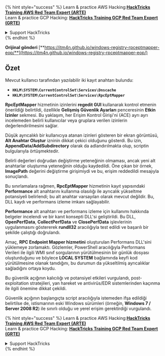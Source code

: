 {% hint style="success" %}
Learn & practice AWS Hacking:<img src="/.gitbook/assets/arte.png" alt="" data-size="line">[**HackTricks Training AWS Red Team Expert (ARTE)**](https://training.hacktricks.xyz/courses/arte)<img src="/.gitbook/assets/arte.png" alt="" data-size="line">\
Learn & practice GCP Hacking: <img src="/.gitbook/assets/grte.png" alt="" data-size="line">[**HackTricks Training GCP Red Team Expert (GRTE)**<img src="/.gitbook/assets/grte.png" alt="" data-size="line">](https://training.hacktricks.xyz/courses/grte)

<details>

<summary>Support HackTricks</summary>

* Check the [**subscription plans**](https://github.com/sponsors/carlospolop)!
* **Join the** 💬 [**Discord group**](https://discord.gg/hRep4RUj7f) or the [**telegram group**](https://t.me/peass) or **follow** us on **Twitter** 🐦 [**@hacktricks\_live**](https://twitter.com/hacktricks\_live)**.**
* **Share hacking tricks by submitting PRs to the** [**HackTricks**](https://github.com/carlospolop/hacktricks) and [**HackTricks Cloud**](https://github.com/carlospolop/hacktricks-cloud) github repos.

</details>
{% endhint %}


**Orijinal gönderi** [**https://itm4n.github.io/windows-registry-rpceptmapper-eop/**](https://itm4n.github.io/windows-registry-rpceptmapper-eop/)

## Özet

Mevcut kullanıcı tarafından yazılabilir iki kayıt anahtarı bulundu:

- **`HKLM\SYSTEM\CurrentControlSet\Services\Dnscache`**
- **`HKLM\SYSTEM\CurrentControlSet\Services\RpcEptMapper`**

**RpcEptMapper** hizmetinin izinlerini **regedit GUI** kullanarak kontrol etmenin önerildiği belirtildi, özellikle **Gelişmiş Güvenlik Ayarları** penceresinin **Etkin İzinler** sekmesi. Bu yaklaşım, her Erişim Kontrol Girişi'ni (ACE) ayrı ayrı incelemeden belirli kullanıcılar veya gruplara verilen izinlerin değerlendirilmesini sağlar.

Düşük ayrıcalıklı bir kullanıcıya atanan izinleri gösteren bir ekran görüntüsü, **Alt Anahtar Oluştur** izninin dikkat çekici olduğunu gösterdi. Bu izin, **AppendData/AddSubdirectory** olarak da adlandırılmakta olup, scriptin bulgularıyla örtüşmektedir.

Belirli değerleri doğrudan değiştirme yeteneğinin olmaması, ancak yeni alt anahtarlar oluşturma yeteneğinin olduğu kaydedildi. Öne çıkan bir örnek, **ImagePath** değerini değiştirme girişimiydi ve bu, erişim reddedildi mesajıyla sonuçlandı.

Bu sınırlamalara rağmen, **RpcEptMapper** hizmetinin kayıt yapısındaki **Performance** alt anahtarını kullanma olasılığı ile ayrıcalık yükseltme potansiyeli belirlendi; bu alt anahtar varsayılan olarak mevcut değildir. Bu, DLL kaydı ve performans izleme imkanı sağlayabilir.

**Performance** alt anahtarı ve performans izleme için kullanımı hakkında belgeler incelendi ve bir kanıt konsepti DLL'si geliştirildi. Bu DLL, **OpenPerfData**, **CollectPerfData** ve **ClosePerfData** işlevlerinin uygulanmasını göstererek **rundll32** aracılığıyla test edildi ve başarılı bir şekilde çalıştığı doğrulandı.

Amaç, **RPC Endpoint Mapper hizmetini** oluşturulan Performans DLL'sini yüklemeye zorlamaktı. Gözlemler, PowerShell aracılığıyla Performans Verileri ile ilgili WMI sınıf sorgularının yürütülmesinin bir günlük dosyası oluşturduğunu ve böylece **LOCAL SYSTEM** bağlamında keyfi kod yürütülmesine olanak tanıdığını, bu durumun da yükseltilmiş ayrıcalıklar sağladığını ortaya koydu.

Bu güvenlik açığının kalıcılığı ve potansiyel etkileri vurgulandı, post-exploitation stratejileri, yan hareket ve antivirüs/EDR sistemlerinden kaçınma ile ilgili önemine dikkat çekildi.

Güvenlik açığının başlangıçta script aracılığıyla istemeden ifşa edildiği belirtilse de, istismarının eski Windows sürümleri (örneğin, **Windows 7 / Server 2008 R2**) ile sınırlı olduğu ve yerel erişim gerektirdiği vurgulandı.

{% hint style="success" %}
Learn & practice AWS Hacking:<img src="/.gitbook/assets/arte.png" alt="" data-size="line">[**HackTricks Training AWS Red Team Expert (ARTE)**](https://training.hacktricks.xyz/courses/arte)<img src="/.gitbook/assets/arte.png" alt="" data-size="line">\
Learn & practice GCP Hacking: <img src="/.gitbook/assets/grte.png" alt="" data-size="line">[**HackTricks Training GCP Red Team Expert (GRTE)**<img src="/.gitbook/assets/grte.png" alt="" data-size="line">](https://training.hacktricks.xyz/courses/grte)

<details>

<summary>Support HackTricks</summary>

* Check the [**subscription plans**](https://github.com/sponsors/carlospolop)!
* **Join the** 💬 [**Discord group**](https://discord.gg/hRep4RUj7f) or the [**telegram group**](https://t.me/peass) or **follow** us on **Twitter** 🐦 [**@hacktricks\_live**](https://twitter.com/hacktricks\_live)**.**
* **Share hacking tricks by submitting PRs to the** [**HackTricks**](https://github.com/carlospolop/hacktricks) and [**HackTricks Cloud**](https://github.com/carlospolop/hacktricks-cloud) github repos.

</details>
{% endhint %}
